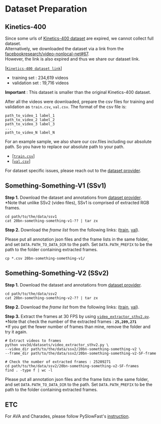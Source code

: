 # Dataset Preparation

## Kinetics-400
Since some urls of [Kinetics-400 dataset](https://github.com/activitynet/ActivityNet/tree/master/Crawler/Kinetics) are expired, we cannot collect full dataset.\
Alternatively, we downloaded the dataset via a link from the [facebookresearch/video-nonlocal-net#67](https://github.com/facebookresearch/video-nonlocal-net/issues/67).\
However, the link is also expired and thus we share our dataset link.

[[`Kinetics-400 dataset link`](https://dl.dropbox.com/s/zda3dfkp52eklvn/compress.tar.gz)]
- training set :  234,619 videos
- validation set : 19,716 videos 

**Important** : This dataset is smaller than the original Kinetics-400 dataset.

After all the videos were downloaded, prepare the csv files for training and validation as `train.csv`, `val.csv`.
The format of the csv file is:

```
path_to_video_1 label_1
path_to_video_2 label_2
path_to_video_3 label_3
...
path_to_video_N label_N
```

For an example sample, we also share our csv.files including our absolute path. 
So you have to replace our absolute path to your path.

- [[`train.csv`](https://dl.dropbox.com/s/1c1yweibf6rbpff/train.csv)]
- [[`val.csv`](https://dl.dropbox.com/s/88tz1mwqjzewcrp/val.csv)]

For dataset specific issues, please reach out to the [dataset provider](https://deepmind.com/research/open-source/kinetics).


## Something-Something-V1 (SSv1)


**Step 1.** Download the dataset and annotations from [dataset provider](https://20bn.com/datasets/something-something/v1). \
 *Note that unlike SSv2 (video files), SSv1 is comprised of extracted RGB frames.
 
 ```shell
cd path/to/the/data/ssv1
cat 20bn-something-something-v1-?? | tar zx
```

**Step 2.** Download the *frame list* from the following links: ([train](https://dl.dropbox.com/s/7jk9s5syt925epo/train.csv), [val](https://dl.dropbox.com/s/y4x0yewm6wwvak3/val.csv)).


Please put all annotation json files and the frame lists in the same folder, and set `DATA.PATH_TO_DATA_DIR` to the path. Set `DATA.PATH_PREFIX` to be the path to the folder containing extracted frames.

```shell
cp *.csv 20bn-something-something-v1/
```

## Something-Something-V2 (SSv2)

**Step 1.** Download the dataset and annotations from [dataset provider](https://20bn.com/datasets/something-something).

 ```shell
cd path/to/the/data/ssv2
cat 20bn-something-something-v2-?? | tar zx
```

**Step 2.** Download the *frame list* from the following links: ([train](https://dl.fbaipublicfiles.com/pyslowfast/dataset/ssv2/frame_lists/train.csv), [val](https://dl.fbaipublicfiles.com/pyslowfast/dataset/ssv2/frame_lists/val.csv)).

**Step 3.** Extract the frames at 30 FPS by using [`video_extractor_sthv2.py`](vov3d/datasets/video_extractor_sthv2.py). \
 *Note that check the number of the extracted frames : **`25,209,271`** \
 *If you get the fewer number of frames than mine, remove the folder and try it again.
```shell
# Extract videos to frames
python vov3d/datasets/video_extractor_sthv2.py \
--video_dir path/to/the/data/ssv2/20bn-something-something-v2 \
--frame_dir path/to/the/data/ssv2/20bn-something-something-v2-SF-frame

# Check the number of extracted frames : 25209271
cd path/to/the/data/ssv2/20bn-something-something-v2-SF-frames
find . -type f | wc -l
```
 
 Please put all annotation json files and the frame lists in the same folder, and set `DATA.PATH_TO_DATA_DIR` to the path. Set `DATA.PATH_PREFIX` to be the path to the folder containing extracted frames.


## ETC
For AVA and Charades, please follow PySlowFast's [instruction](https://github.com/facebookresearch/SlowFast/blob/master/slowfast/datasets/DATASET.md#ava).
